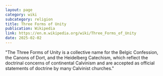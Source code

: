 ```yaml
---
layout: page
category: wiki
subcategory: religion
title: Three Forms of Unity
publication: Wikipedia
link: https://en.m.wikipedia.org/wiki/Three_Forms_of_Unity
date: 2025-02-02
---
```


"The Three Forms of Unity is a collective name for the Belgic Confession, the Canons of Dort, and the Heidelberg Catechism, which reflect the doctrinal concerns of continental Calvinism and are accepted as official statements of doctrine by many Calvinist churches."
